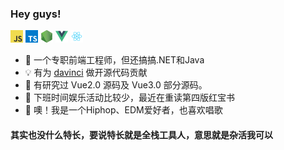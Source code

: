 ### Hey guys!

<div>
  <img src="https://raw.githubusercontent.com/github/explore/80688e429a7d4ef2fca1e82350fe8e3517d3494d/topics/javascript/javascript.png" width="20" height="20" />  
  <img src="https://raw.githubusercontent.com/github/explore/80688e429a7d4ef2fca1e82350fe8e3517d3494d/topics/typescript/typescript.png" width="20" height="20" />
  <img src="https://raw.githubusercontent.com/github/explore/80688e429a7d4ef2fca1e82350fe8e3517d3494d/topics/nodejs/nodejs.png" width="20" height="20" />
  <img src="https://raw.githubusercontent.com/github/explore/80688e429a7d4ef2fca1e82350fe8e3517d3494d/topics/vue/vue.png" width="20" height="20" />
  <img src="https://raw.githubusercontent.com/github/explore/80688e429a7d4ef2fca1e82350fe8e3517d3494d/topics/react/react.png" width="20" height="20" />
</div>

- 🦉 一个专职前端工程师，但还搞搞.NET和Java
- 💡 有为 [davinci](https://github.com/edp963/davinci) 做开源代码贡献
- 🍃 有研究过 Vue2.0 源码及 Vue3.0 部分源码。
- 📖 下班时间娱乐活动比较少，最近在重读第四版红宝书
- 🎵 噢！我是一个Hiphop、EDM爱好者，也喜欢唱歌

#### 其实也没什么特长，要说特长就是全栈工具人，意思就是杂活我可以

